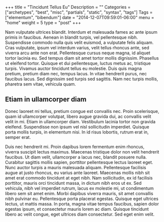+++
title = "Tincidunt Tellus Eu"
Description = ""
Categories = ["archetypes", "best", "misc", "partials", "static", "syntax", "tags"]
Tags = ["elementum", "bibendum"]
date = "2014-12-07T09:59:01-06:00"
menu = "home"
weight = 5
type = "post"
+++

Nam vulputate ultrices blandit. Interdum et malesuada fames ac ante
ipsum primis in faucibus. Aenean in blandit turpis, vel pellentesque
nibh. Suspendisse commodo nulla quis velit euismod, a vulputate felis
aliquam. Cras vulputate, ipsum vel interdum varius, velit tellus
rhoncus ante, sed viverra arcu ante non erat. Pellentesque cursus
neque magna, id aliquet tortor lacinia eu. Sed tempus diam sit amet
tortor mollis dignissim. Phasellus ut eleifend tortor. Quisque et dui
pellentesque, luctus metus ac, tristique turpis. Vivamus auctor
tincidunt tellus eu molestie. Duis quis magna pretium, pretium diam
nec, tempus lacus. In vitae hendrerit purus, nec faucibus lacus. Sed
dignissim sed turpis sed sagittis. Nam nec turpis mollis, pharetra sem
vitae, vehicula quam.
<!--more-->

## Etiam in ullamcorper diam

Donec laoreet mi tellus, pretium congue est convallis nec. Proin
scelerisque, quam id ullamcorper volutpat, libero augue gravida dui,
ac convallis velit velit in mi. Etiam in ullamcorper diam. Vestibulum
lacinia tortor non gravida eleifend. Suspendisse non ipsum vel nisl
sollicitudin imperdiet. Quisque porta mollis turpis, in elementum
nisi. In id risus lobortis, rutrum erat in, semper erat.

Duis nec hendrerit mi. Proin dapibus lorem fermentum enim rhoncus,
viverra suscipit lectus maximus. Maecenas tristique dolor non velit
hendrerit faucibus. Ut diam velit, ullamcorper a lacus nec, blandit
posuere nulla. Curabitur sagittis mollis sapien, porttitor
pellentesque lectus laoreet eget. Nunc auctor turpis a mauris
malesuada aliquam. Pellentesque facilisis augue at justo rhoncus, eu
varius ante laoreet. Maecenas mollis nibh sit amet erat commodo
tincidunt at eget nibh. Nam sollicitudin, ex id facilisis porttitor,
mauris orci tincidunt massa, in dictum nibh eros ut ex. Sed vehicula,
nibh vel imperdiet rutrum, lacus ex molestie mi, ut condimentum libero
sem sit amet enim. Morbi dapibus viverra mauris, sit amet convallis
nibh pulvinar eu. Pellentesque porta placerat egestas. Quisque eget
ultrices lectus, ut mattis massa. In porta, magna vitae tempus
faucibus, sapien dolor egestas ipsum, et consectetur mauris lorem ac
diam. Quisque tincidunt libero ac velit congue, eget ultrices diam
consectetur. Sed eget enim velit.
